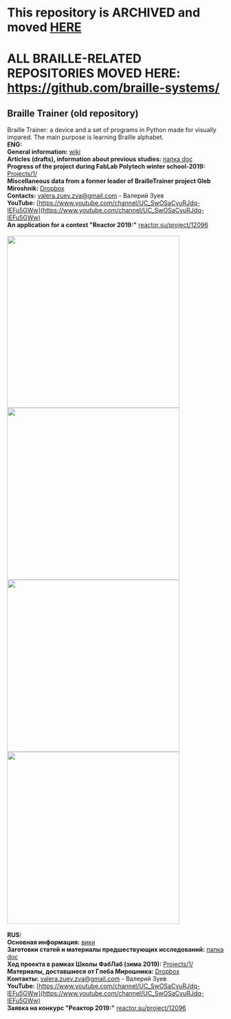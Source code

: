  # This repository is ARCHIVED and moved [HERE](https://github.com/braille-systems/braille-trainer/)
 # ALL BRAILLE-RELATED REPOSITORIES MOVED HERE: https://github.com/braille-systems/
 ## Braille Trainer (old repository)

Braille Trainer: a  device and a set of programs in Python made for visually impared. The main purpose is learning Braille alphabet.<br>
**ENG:**<br>
**General information:** [wiki](https://github.com/zuevval/braille/wiki) <br>
**Articles (drafts), information about previous studies:** [папка doc](https://github.com/zuevval/braille/tree/master/doc) <br>
**Progress of the project during FabLab Polytech winter school-2019:** [Projects/1/](https://github.com/zuevval/braille/projects/1) <br>
**Miscellaneous data from a former leader of BrailleTrainer project Gleb Miroshnik:** [Dropbox](https://www.dropbox.com/sh/m1fgdtpio7jf0r5/AADZN6ftSRqo8V_MonHDIt2Xa?dl=0) <br>
**Contacts:** valera.zuev.zva@gmail.com - Валерий Зуев <br>
**YouTube:** [https://www.youtube.com/channel/UC_SwOSaCvuRJdq-IEFu5GWw](https://www.youtube.com/channel/UC_SwOSaCvuRJdq-IEFu5GWw)
<br>
**An application for a contest "Reactor 2019:"** [reactor.su/project/12096](https://reactor.su/project/12096)<br>
<br>
<img src="https://github.com/zuevval/braille/blob/master/doc/pictures/render5.JPG" width="400">
<img src="https://github.com/zuevval/braille/blob/master/doc/pictures/DSC01655.JPG" width="400">
<img src="https://github.com/zuevval/braille/blob/master/doc/pictures/DSC01656.JPG" width="400">
<img src="https://github.com/zuevval/braille/blob/master/doc/pictures/DSC01657.JPG" width="400"><br>
<br>
**RUS:**<br>
**Основная информация:** [вики](https://github.com/zuevval/braille/wiki) <br>
**Заготовки статей и материалы предшествующих исследований:** [папка doc](https://github.com/zuevval/braille/tree/master/doc) <br>
**Ход проекта в рамках Школы ФабЛаб (зима 2019):** [Projects/1/](https://github.com/zuevval/braille/projects/1) <br>
**Материалы, доставшиеся от Глеба Мирошника:** [Dropbox](https://www.dropbox.com/sh/m1fgdtpio7jf0r5/AADZN6ftSRqo8V_MonHDIt2Xa?dl=0) <br>
**Контакты:** valera.zuev.zva@gmail.com - Валерий Зуев <br>
**YouTube:** [https://www.youtube.com/channel/UC_SwOSaCvuRJdq-IEFu5GWw](https://www.youtube.com/channel/UC_SwOSaCvuRJdq-IEFu5GWw)
<br>
**Заявка на конкурс "Реактор 2019:"** [reactor.su/project/12096](https://reactor.su/project/12096)
